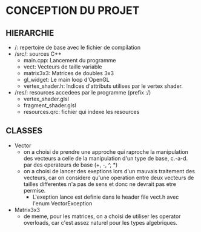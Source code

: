 # CONCEPTION DU PROJET

## HIERARCHIE

* /: repertoire de base avec le fichier de compilation
* /src/: sources C++
	- main.cpp: Lancement du programme
	- vect: Vecteurs de taille variable
	- matrix3x3: Matrices de doubles 3x3
	- gl\_widget: Le main loop d'OpenGL
	- vertex\_shader.h: Indices d'attributs utilises par le vertex shader.
* /res/: resources accedees par le programme (prefix :/)
	- vertex\_shader.glsl
	- fragment\_shader.glsl
	- resources.qrc: fichier qui indexe les resources

## CLASSES

* Vector
	- on a choisi de prendre une approche qui raproche la manipulation des vecteurs a celle de la manipulation d'un type de base, c.-a-d. par des operateurs de base (+, -, ^, \*)
	- on a choisi de lancer des exeptions lors d'un mauvais traitement des vecteurs, car on considere qu'une operation entre deux vecteurs de tailles differentes n'a pas de sens et donc ne devrait pas etre permise.
		- L'exeption lance est definie dans le header file vect.h avec l'enum VectorException
* Matrix3x3
	- de meme, pour les matrices, on a choisi de utiliser les operator overloads, car c'est assez naturel pour les types algebriques.


